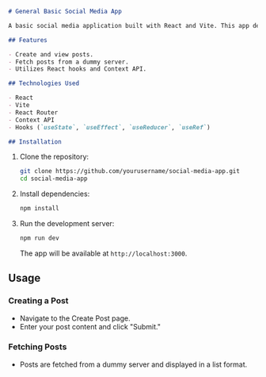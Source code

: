 ```markdown
# General Basic Social Media App

A basic social media application built with React and Vite. This app demonstrates essential React concepts including hooks (`useState`, `useEffect`, `useReducer`, `useRef`), Context API, and routing with `react-router-dom`. The app allows users to create and fetch posts from a dummy server.

## Features

- Create and view posts.
- Fetch posts from a dummy server.
- Utilizes React hooks and Context API.

## Technologies Used

- React
- Vite
- React Router
- Context API
- Hooks (`useState`, `useEffect`, `useReducer`, `useRef`)

## Installation 
```
1. Clone the repository:

   ```bash
   git clone https://github.com/yourusername/social-media-app.git
   cd social-media-app
   ```

2. Install dependencies:

   ```bash
   npm install
   ```

3. Run the development server:

   ```bash
   npm run dev
   ```

   The app will be available at `http://localhost:3000`.

## Usage

### Creating a Post

- Navigate to the Create Post page.
- Enter your post content and click "Submit."

### Fetching Posts

- Posts are fetched from a dummy server and displayed in a list format.
